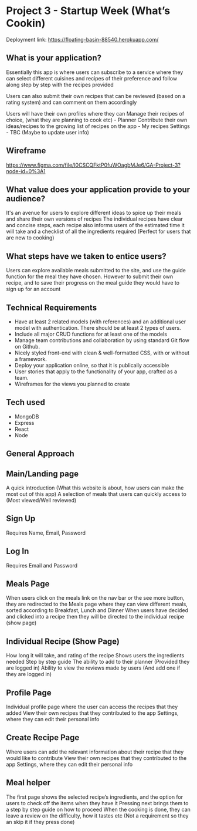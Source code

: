 # Project 3 - Startup Week (What’s Cookin)

Deployment link: https://floating-basin-88540.herokuapp.com/

## What is your application? 

Essentially this app is where users can subscribe to a service where they can select different cuisines and recipes of their preference and follow along step by step with the recipes provided 

Users can also submit their own recipes that can be reviewed (based on a rating system) and can comment on them accordingly

Users will have their own profiles where they can 
Manage their recipes of choice, (what they are planning to cook etc) - Planner
Contribute their own ideas/recipes to the growing list of recipes on the app - My recipes
Settings - TBC (Maybe to update user info)

## Wireframe
https://www.figma.com/file/I0CSCQFktP0fuWOagbMJe6/GA-Project-3?node-id=0%3A1

## What value does your application provide to your audience?
It's an avenue for users to explore different ideas to spice up their meals and share their own versions of recipes 
The individual recipes have clear and concise steps, each recipe also informs users of the estimated time it will take and a checklist of all the ingredients required (Perfect for users that are new to cooking)
 
## What steps have we taken to entice users?
Users can explore available meals submitted to the site, and use the guide function for the meal they have chosen. However to submit their own recipe, and to save their progress on the meal guide they would have to sign up for an account
 

## Technical Requirements
* Have at least 2 related models (with references) and an additional user model with authentication. There should be at least 2 types of users.
* Include all major CRUD functions for at least one of the models
* Manage team contributions and collaboration by using standard Git flow on Github.
* Nicely styled front-end with clean & well-formatted CSS, with or without a framework.
* Deploy your application online, so that it is publically accessible
* User stories that apply to the functionality of your app, crafted as a team.
* Wireframes for the views you planned to create

## Tech used
* MongoDB 
* Express
* React
* Node
 
## General Approach
## Main/Landing page
A quick introduction (What this website is about, how users can make the most out of this app)
A selection of meals that users can quickly access to (Most viewed/Well reviewed)
 
## Sign Up
Requires Name, Email, Password
 
## Log In
Requires Email and Password

## Meals Page
When users click on the meals link on the nav bar or the see more button, they are redirected to the Meals page where they can view different meals, sorted according to Breakfast, Lunch and Dinner
When users have decided and clicked into a recipe then they will be directed to the individual recipe (show page)
 
## Individual Recipe (Show Page)
How long it will take, and rating of the recipe
Shows users the ingredients needed
Step by step guide
The ability to add to their planner (Provided they are logged in)
Ability to view the reviews made by users (And add one if they are logged in)
 
## Profile Page
Individual profile page where the user can access the recipes that they added 
View their own recipes that they contributed to the app
Settings, where they can edit their personal info
 
## Create Recipe Page
Where users can add the relevant information about their recipe that they would like to contribute
View their own recipes that they contributed to the app
Settings, where they can edit their personal info
 
## Meal helper
The first page shows the selected recipe’s ingredients, and the option for users to check off the items when they have it
Pressing next brings them to a step by step guide on how to proceed
When the cooking is done, they can leave a review on the difficulty, how it tastes etc (Not a requirement so they an skip it if they press done)

